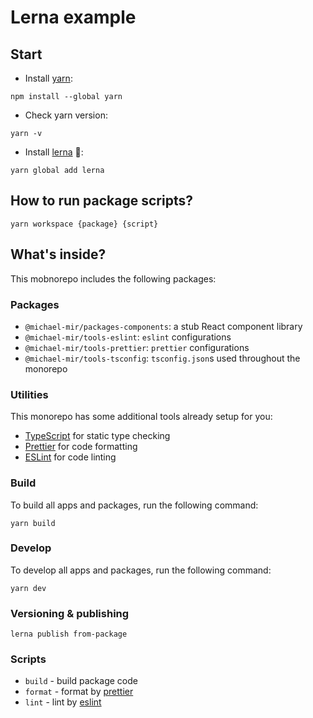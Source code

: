 # Lerna example

## Start

- Install [yarn](https://yarnpkg.com/):

`npm install --global yarn`

- Check yarn version:

`yarn -v`

- Install [lerna](https://github.com/lerna/lerna) 🐉:

`yarn global add lerna`

## How to run package scripts?

`yarn workspace {package} {script}`

## What's inside?

This mobnorepo includes the following packages:

### Packages

- `@michael-mir/packages-components`: a stub React component library
- `@michael-mir/tools-eslint`: `eslint` configurations
- `@michael-mir/tools-prettier`: `prettier` configurations
- `@michael-mir/tools-tsconfig`: `tsconfig.json`s used throughout the monorepo

### Utilities

This monorepo has some additional tools already setup for you:

- [TypeScript](https://www.typescriptlang.org/) for static type checking
- [Prettier](https://prettier.io) for code formatting
- [ESLint](https://eslint.org/) for code linting

### Build

To build all apps and packages, run the following command:

`yarn build`

### Develop

To develop all apps and packages, run the following command:

`yarn dev`

### Versioning & publishing

`lerna publish from-package`

### Scripts

- `build` - build package code
- `format` - format by [prettier](https://prettier.io/docs/en/options.html)
- `lint` - lint by [eslint](https://eslint.org/docs/latest/user-guide/configuring/)
